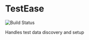 # TestEase

![Build Status](https://joskraps.visualstudio.com/8fcec58f-e34e-4936-936c-8015a7e8535b/_apis/build/status/1)




Handles test data discovery and setup
